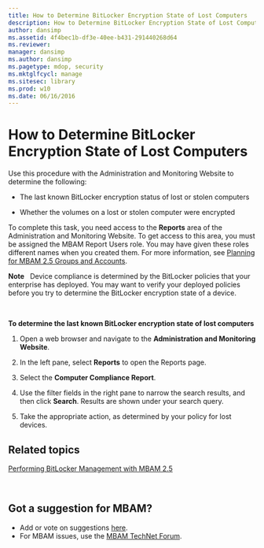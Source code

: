 ```yaml
---
title: How to Determine BitLocker Encryption State of Lost Computers
description: How to Determine BitLocker Encryption State of Lost Computers
author: dansimp
ms.assetid: 4f4bec1b-df3e-40ee-b431-291440268d64
ms.reviewer: 
manager: dansimp
ms.author: dansimp
ms.pagetype: mdop, security
ms.mktglfcycl: manage
ms.sitesec: library
ms.prod: w10
ms.date: 06/16/2016
---
```



# How to Determine BitLocker Encryption State of Lost Computers


Use this procedure with the Administration and Monitoring Website to determine the following:

-   The last known BitLocker encryption status of lost or stolen computers

-   Whether the volumes on a lost or stolen computer were encrypted

To complete this task, you need access to the **Reports** area of the Administration and Monitoring Website. To get access to this area, you must be assigned the MBAM Report Users role. You may have given these roles different names when you created them. For more information, see [Planning for MBAM 2.5 Groups and Accounts](planning-for-mbam-25-groups-and-accounts.md#bkmk-helpdesk-roles).

**Note**  
Device compliance is determined by the BitLocker policies that your enterprise has deployed. You may want to verify your deployed policies before you try to determine the BitLocker encryption state of a device.

 

**To determine the last known BitLocker encryption state of lost computers**

1.  Open a web browser and navigate to the **Administration and Monitoring Website**.

2.  In the left pane, select **Reports** to open the Reports page.

3.  Select the **Computer Compliance Report**.

4.  Use the filter fields in the right pane to narrow the search results, and then click **Search**. Results are shown under your search query.

5.  Take the appropriate action, as determined by your policy for lost devices.



## Related topics


[Performing BitLocker Management with MBAM 2.5](performing-bitlocker-management-with-mbam-25.md)

 
## Got a suggestion for MBAM?
- Add or vote on suggestions [here](http://mbam.uservoice.com/forums/268571-microsoft-bitlocker-administration-and-monitoring). 
- For MBAM issues, use the [MBAM TechNet Forum](https://social.technet.microsoft.com/Forums/home?forum=mdopmbam).
 





